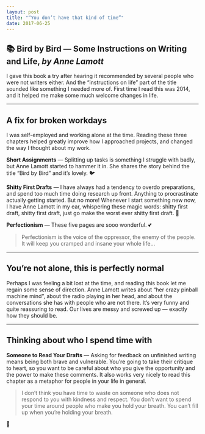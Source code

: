 ```yaml
---
layout: post
title: "“You don’t have that kind of time”"
date: 2017-06-25
---
```


## 📚 Bird by Bird — Some Instructions on Writing and Life, _by&nbsp;Anne&nbsp;Lamott_

I gave this book a try after hearing it recommended by several people who were not writers either. And the “instructions on life” part of the title sounded like something I needed more of. First time I read this was 2014, and it helped me make some much welcome changes in life.

---

## A fix for broken workdays

I was self-employed and working alone at the time. Reading these three chapters helped greatly improve how I approached projects, and changed the way I thought about my work.

**Short Assignments** — Splitting up tasks is something I struggle with badly, but Anne Lamott started to hammer it in. She shares the story behind the title “Bird by Bird” and it’s lovely. 🐦

**Shitty First Drafts** — I have always had a tendency to overdo preparations, and spend too much time doing research up front. Anything to procrastinate actually getting started. But no more! Whenever I start something new now, I have Anne Lamott in my ear, whispering these magic words: shitty first draft, shitty first draft, just go make the worst ever shitty first draft. 💩

**Perfectionism** — These five pages are sooo wonderful. 💕

> Perfectionism is the voice of the oppressor, the enemy of the people. It will keep you cramped and insane your whole life…

---

## You’re not alone, this is perfectly normal

Perhaps I was feeling a bit lost at the time, and reading this book let me regain some sense of direction. Anne Lamott writes about “her crazy pinball machine mind”, about the radio playing in her head, and about the conversations she has with people who are not there. It’s very funny and quite reassuring to read. Our lives are messy and screwed up — exactly how they should be.

---

## Thinking about who I spend time with

**Someone to Read Your Drafts** — Asking for feedback on unfinished writing means being both brave and vulnerable. You’re going to take their critique to heart, so you want to be careful about who you give the opportunity and the power to make these comments. It also works very nicely to read this chapter as a metaphor for people in your life in general.

> I don’t think you have time to waste on someone who does not respond to you with kindness and respect. You don’t want to spend your time around people who make you hold your breath. You can’t fill up when you’re holding your breath.

🙌
